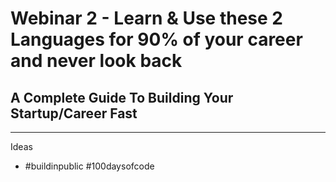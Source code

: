 # Webinar 2 - Learn & Use these 2 Languages for 90% of your career and never look back

## A Complete Guide To Building Your Startup/Career Fast

---

Ideas

- #buildinpublic #100daysofcode